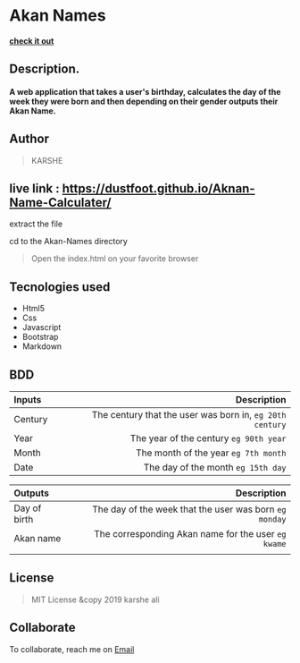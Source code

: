 # <b>Akan Names</b>
#### <a href="https://https://github.com/dustfoot/Aknan-Name-Calculater/">check it out</a>
## <b>Description.</b>
#### A web application that takes a user's birthday, calculates the day of the week they were born and then depending on their gender outputs their Akan Name.
## <b>Author</b>
>KARSHE

 
## live link : https://dustfoot.github.io/Aknan-Name-Calculater/

 extract the file

 cd to the Akan-Names directory

 >Open the index.html on your favorite browser

 ## <b>Tecnologies used</b>
  * Html5
  * Css
  * Javascript
  * Bootstrap
  * Markdown

## BDD
| Inputs |  Description |
| :---         |          ---: |
| Century   | The century that the user was born in, ``eg 20th century``|
| Year     | The year of the century ``eg 90th year``   |
| Month     | The month of the year ``eg 7th month``     |
| Date     |  The day of the month ``eg 15th day`` |

|Outputs |Description |
| :---         |          ---: |
| Day of birth  | The day of the week that the user was born ``eg monday`` |
| Akan name    |  The corresponding Akan name for the user ``eg kwame``    |
|     |      |

## License
> MIT License &copy 2019 karshe ali

## Collaborate
To collaborate, reach me on [Email](dustfoot3668@gmail.com)